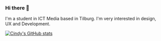 ### Hi there 👋

I'm a student in ICT Media based in Tilburg.
I'm very interested in design, UX and Development.

[![Cindy's GitHub stats](https://github-readme-stats.vercel.app/api?username=cindybruikman)](https://github.com/anuraghazra/github-readme-stats)
